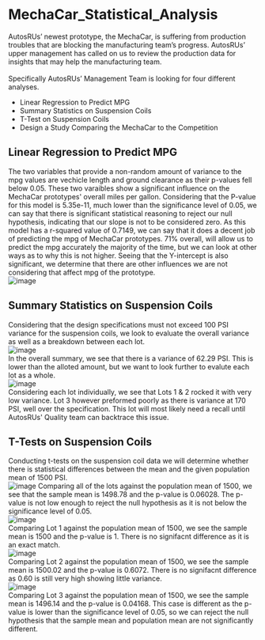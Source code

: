 # MechaCar_Statistical_Analysis
AutosRUs’ newest prototype, the MechaCar, is suffering from production troubles that are blocking the manufacturing team’s progress. AutosRUs’ upper management has called on us to review the production data for insights that may help the manufacturing team.<br>
<br>
Specifically AutosRUs’ Management Team is looking for four different analyses. <br>
* Linear Regression to Predict MPG
* Summary Statistics on Suspension Coils
* T-Test on Suspension Coils
* Design a Study Comparing the MechaCar to the Competition
## Linear Regression to Predict MPG
The two variables that provide a non-random amount of variance to the mpg values are vechicle length and ground clearance as their p-values fell below 0.05. These two varaibles show a significant influence on the MechaCar prototypes' overall miles per gallon. Considering that the P-value for this model is 5.35e-11, much lower than the significance level of 0.05, we can say that there is significant statistical reasoning to reject our null hypothesis, indicating that our slope is not to be considered zero. As this model has a r-squared value of 0.7149, we can say that it does a decent job of predicting the mpg of MechaCar prototypes. 71% overall, will allow us to predict the mpg accurately the majority of the time, but we can look at other ways as to why this is not higher. Seeing that the Y-intercept is also significant, we determine that there are other influences we are not considering that affect mpg of the prototype.<br>
![image](https://user-images.githubusercontent.com/101231388/176707901-0ea8ec9b-1b18-411c-be4c-b6d2c735b9fc.png)<br>
## Summary Statistics on Suspension Coils
Considering that the design specifications must not exceed 100 PSI variance for the suspension coils, we look to evaluate the overall variance as well as a breakdown between each lot. <br>
![image](https://user-images.githubusercontent.com/101231388/176713337-276384d5-010d-49f9-bdf5-141d33121947.png)<br>
In the overall summary, we see that there is a variance of 62.29 PSI. This is lower than the alloted amount, but we want to look further to evalute each lot as a whole.<br>
![image](https://user-images.githubusercontent.com/101231388/176713370-9a0d6062-f111-459f-8031-3f3a97e5b555.png)<br>
Considering each lot individually, we see that Lots 1 & 2 rocked it with very low variance. Lot 3 however preformed poorly as there is variance at 170 PSI, well over the specification. This lot will most likely need a recall until AutosRUs' Quality team can backtrace this issue.
## T-Tests on Suspension Coils
Conducting t-tests on the suspension coil data we will determine whether there is statistical differences between the mean and the given population mean of 1500 PSI.<br>
![image](https://user-images.githubusercontent.com/101231388/176717371-b45a918f-5adb-4874-b43e-327af99963ed.png)
Comparing all of the lots against the population mean of 1500, we see that the sample mean is 1498.78 and the p-value is 0.06028. The p-value is not low enough to reject the null hypothesis as it is not below the significance level of 0.05.<br>
![image](https://user-images.githubusercontent.com/101231388/176719019-9d0a7f26-8cf1-4f5a-aa07-560302ad7d0f.png)<br>
Comparing Lot 1 against the population mean of 1500, we see the sample mean is 1500 and the p-value is 1. There is no signifacnt difference as it is an exact match.<br>
![image](https://user-images.githubusercontent.com/101231388/176720368-b43f57c4-84a2-4882-bfcc-c6d9b9ecace6.png)<br>
Comparing Lot 2 against the population mean of 1500, we see the sample mean is 1500.02 and the p-value is 0.6072. There is no signifacnt difference as 0.60 is still very high showing little variance. <br>
![image](https://user-images.githubusercontent.com/101231388/176720888-819d2bff-1541-456b-863b-e5fcc05aaf28.png)<br>
Comparing Lot 3 against the population mean of 1500, we see the sample mean is 1496.14 and the p-value is 0.04168. This case is different as the p-value is lower than the significance level of 0.05, so we can reject the null hypothesis that the sample mean and population mean are not significantly different. <br>

